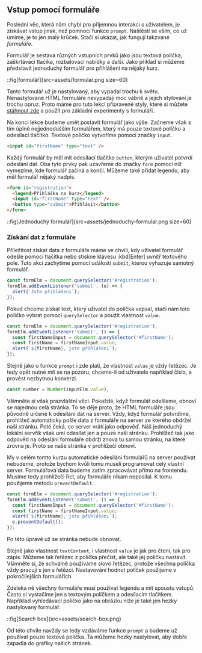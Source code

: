 ## Vstup pomocí formuláře

Poslední věc, která nám chybí pro příjemnou interakci s uživatelem, je získávat vstup jinak, než pomnocí funkce `prompt`. Naštěstí se vším, co už umíme, je to jen malý krůček. Stačí si ukázat, jak fungují takzvané _formuláře_. 

Formulář je sestava různých vstupních prvků jako jsou textová políčka, zaškrtávací tlačíka, rozbalovací nabídky a další. Jako příklad si můžeme představit jednoduchý formulář pro přihlášení na nějaký kurz.

::fig[formulář]{src=assets/formular.png size=60}

Tanto formulář už je nastylovaný, aby vypadal trochu k světu. Nenastylované HTML formuláře nevypadají moc vábně a jejich stylování je trochu opruz. Proto máme pro tuto lekci připravené styly, které si můžete [stáhnout zde](https://raw.githubusercontent.com/Czechitas-podklady-WEB/formulare/master/style.css) a použít pro základní experimenty s formuláři. 

Na konci lekce budeme umět postavit formulář jako výše. Začneme však s tím úplně nejjednodušším formulářem, který má pouze textové políčko a odesílací tlačítko. Textové políčko vytvoříme pomocí značky `input`. 

```html
<input id="firstName" type="text" />
```

Každý formulář by měl mít odesílací tlačítko `button`, kterým uživatel potvrdí odeslání dat. Oba tyto prvky pak uzavřeme do značky `form` pomocí níž vymezíme, kde formulář začíná a končí. Můžeme také přidat legendu, aby měl formulář nějaký nadpis.

```html
<form id="registration">
  <legend>Přihláška na kurz</legend>
  <input id="firstName" type="text" />
  <button type="submit">Přihlásit</button>
</form>
```

::fig[Jednoduchý formulář]{src=assets/jednoduchy-formular.png size=60}

### Získání dat z formuláře

Příležitost získat data z formuláře máme ve chvili, kdy uživatel formulář odešle pomocí tlačítka nebo stiskne klávesu :kbd[Enter] uvnitř textového pole. Tuto akci zachytíme pomocí události `submit`, kterou vyhazuje samotný formulář. 

```js
const formElm = document.querySelector('#registration');
formElm.addEventListener('submit', (e) => {
  alert(`Jste přihlášeni`);
});
```

Pokud chceme získat text, který uživatel do políčka vepsal, stačí nám toto políčko vybrat pomocí `querySelector` a použít vlastnost `value`. 

```js
const formElm = document.querySelector('#registration');
formElm.addEventListener('submit', () => {
  const firstNameInput = document.querySelector('#firstName');
  const firstName = firstNameInput.value;
  alert(`${firstName}, jste přihlášeni`);
});
```

Stejně jako u funkce `prompt` i zde platí, že vlastnost `value` je vždy řetězec. Je tedy opět nutné mít se na pozoru, chceme-li od uživatele například číslo, a provést nezbytnou konverzi.

```js
const number = Number(inputElm.value);
```

Všimněte si však prazvláštní věci. Pokaždé, když formulář odešleme, obnoví se najednou celá stránka. To se děje proto, že HTML formuláře jsou původně určené k odesílání dat na server. Vždy, když formulář potvrdíme, prohlížeč automaticky pošle data z formuláře na server ze kterého obdržel naši stránku. Poté čeká, co server vrátí jako odpověď. Náš jednoduchý lokální servřík však umí odesílat jen a pouze naši stránku. Prohlížeč tak jako odpověd na odeslání formuláře obdrží znova tu samou stránku, na které zrovna je. Proto se naše stránka v prohlížeči obnoví.

My v celém tomto kurzu automatické odesílání formulářů na server používat nebudeme, protože bychom kvůli tomu museli programovat celý vlastní server. Formulářová data budeme zatím zpracovávat přímo na frontendu. Musíme tedy prohlížeči říct, aby formuláře nikam neposílal. K tomu použijeme metodu `preventDefault`. 

```js
const formElm = document.querySelector('#registration');
formElm.addEventListener('submit', () => {
  const firstNameInput = document.querySelector('#firstName');
  const firstName = firstNameInput.value;
  alert(`${firstName}, jste přihlášeni`);
  e.preventDefault();
});
```

Po této úpravě už se stránka nebude obnovat.

Stejně jako vlastnost `textContent`, i vlastnost `value` je jak pro čtení, tak pro zápis. Můžeme tak řetězec z políčka přečíst, ale také jej políčku nastavit. Všimněte si, že schválně používáme slovo řetězec, protože všechna políčka vždy pracují s jen s řetězci. Nastavování hodnot políček použijeme v pokročilejších formulářích. 

Zdeleka ně všechny formuláře musí používat legendu a mít spoustu vstupů. Často si vystačíme jen s textovým políčkem a odesílacím tlačítkem. Například vyhledávací políčko jako na obrázku níže je také jen hezky nastylovaný formulář. 

::fig[Search box]{src=assets/search-box.png}

Od této chvíle navždy se tedy vzdáváme funkce `prompt` a budeme už používat pouze textová políčka. Ta můžeme hezky nastylovat, aby dobře zapadla do grafiky našich stránek.
